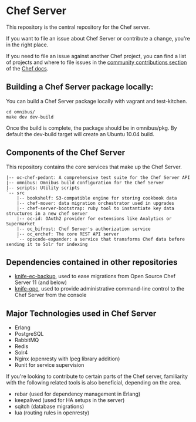 # Chef Server

This repository is the central repository for the Chef server.

If you want to file an issue about Chef Server or contribute a change,
you're in the right place.

If you need to file an issue against another Chef project, you can
find a list of projects and where to file issues in the
[community contributions section](https://docs.chef.io/community_contributions.html#issues-and-bug-reports)
of the [Chef docs](https://docs.chef.io).

## Building a Chef Server package locally:

You can build a Chef Server package locally with vagrant and test-kitchen.

```
cd omnibus/
make dev dev-build
```

Once the build is complete, the package should be in omnibus/pkg.  By
default the dev-build target will create an Ubuntu 10.04 build.

## Components of the Chef Server

This repository contains the core services that make up the Chef
Server.

```
|-- oc-chef-pedant: A comprehensive test suite for the Chef Server API
|-- omnibus: Omnibus build configuration for the Chef Server
|-- scripts: Utility scripts
`-- src
    |-- bookshelf: S3-compatible engine for storing cookbook data
    |-- chef-mover: data migration orchestrator used in upgrades
    |-- chef-server-bootstrap: ruby tool to instantiate key data structures in a new chef server
    |-- oc-id: OAuth2 provider for extensions like Analytics or Supermarket
    |-- oc_bifrost: Chef Server's authorization service
    |-- oc_erchef: The core REST API server
    `-- opscode-expander: a service that transforms Chef data before sending it to Solr for indexing
```

## Dependencies contained in other repositories

* [knife-ec-backup](https://www.github.com/chef/knife-ec-backup), used to ease migrations from Open Source Chef Server 11 (and below)
* [knife-opc](https://www.github.com/chef/knife-opc), used to provide administrative command-line control to the Chef Server from the console

## Major Technologies used in Chef Server

* Erlang
* PostgreSQL
* RabbitMQ
* Redis
* Solr4
* Nginx (openresty with lpeg library addition)
* Runit for service supervision

If you're looking to contribute to certain parts of the Chef server, familiarity with the following related tools is also beneficial, depending on the area.

* rebar (used for dependency management in Erlang)
* keepalived (used for HA setups in the server)
* sqitch (database migrations)
* lua (routing rules in openresty)
